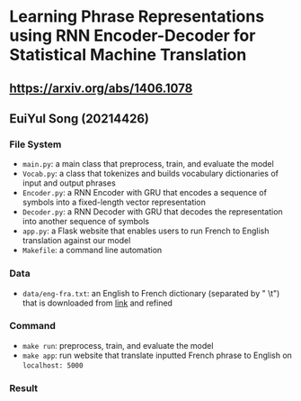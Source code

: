 # Learning Phrase Representations using RNN Encoder-Decoder for Statistical Machine Translation 
## https://arxiv.org/abs/1406.1078
## EuiYul Song (20214426)

### File System
* ```main.py```: a main class that preprocess, train, and evaluate the model
* ```Vocab.py```: a class that tokenizes and builds vocabulary dictionaries of input and output phrases
* ```Encoder.py```: a RNN Encoder with GRU that encodes a sequence of symbols into a fixed-length vector representation 
* ```Decoder.py```: a RNN Decoder with GRU that decodes the representation into another sequence of symbols
* ```app.py```: a Flask website that enables users to run French to English translation against our model
* ```Makefile```: a command line automation

### Data
* ```data/eng-fra.txt```: an English to French dictionary (separated by "
\t") that is downloaded from [link](http://www.manythings.org/anki/fra-eng.zip) and refined

### Command
* ```make run```: preprocess, train, and evaluate the model
* ```make app```: run website that translate inputted French phrase to English on ```localhost: 5000```

### Result
